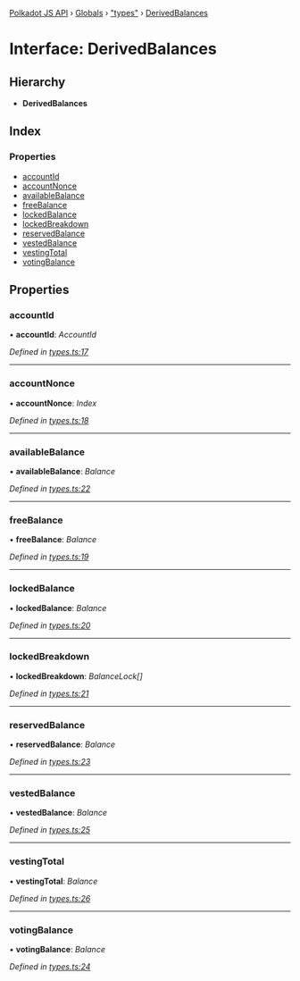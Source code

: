 [Polkadot JS API](../README.md) › [Globals](../globals.md) › ["types"](../modules/_types_.md) › [DerivedBalances](_types_.derivedbalances.md)

# Interface: DerivedBalances

## Hierarchy

* **DerivedBalances**

## Index

### Properties

* [accountId](_types_.derivedbalances.md#accountid)
* [accountNonce](_types_.derivedbalances.md#accountnonce)
* [availableBalance](_types_.derivedbalances.md#availablebalance)
* [freeBalance](_types_.derivedbalances.md#freebalance)
* [lockedBalance](_types_.derivedbalances.md#lockedbalance)
* [lockedBreakdown](_types_.derivedbalances.md#lockedbreakdown)
* [reservedBalance](_types_.derivedbalances.md#reservedbalance)
* [vestedBalance](_types_.derivedbalances.md#vestedbalance)
* [vestingTotal](_types_.derivedbalances.md#vestingtotal)
* [votingBalance](_types_.derivedbalances.md#votingbalance)

## Properties

###  accountId

• **accountId**: *AccountId*

*Defined in [types.ts:17](https://github.com/polkadot-js/api/blob/cba5710fec/packages/api-derive/src/types.ts#L17)*

___

###  accountNonce

• **accountNonce**: *Index*

*Defined in [types.ts:18](https://github.com/polkadot-js/api/blob/cba5710fec/packages/api-derive/src/types.ts#L18)*

___

###  availableBalance

• **availableBalance**: *Balance*

*Defined in [types.ts:22](https://github.com/polkadot-js/api/blob/cba5710fec/packages/api-derive/src/types.ts#L22)*

___

###  freeBalance

• **freeBalance**: *Balance*

*Defined in [types.ts:19](https://github.com/polkadot-js/api/blob/cba5710fec/packages/api-derive/src/types.ts#L19)*

___

###  lockedBalance

• **lockedBalance**: *Balance*

*Defined in [types.ts:20](https://github.com/polkadot-js/api/blob/cba5710fec/packages/api-derive/src/types.ts#L20)*

___

###  lockedBreakdown

• **lockedBreakdown**: *BalanceLock[]*

*Defined in [types.ts:21](https://github.com/polkadot-js/api/blob/cba5710fec/packages/api-derive/src/types.ts#L21)*

___

###  reservedBalance

• **reservedBalance**: *Balance*

*Defined in [types.ts:23](https://github.com/polkadot-js/api/blob/cba5710fec/packages/api-derive/src/types.ts#L23)*

___

###  vestedBalance

• **vestedBalance**: *Balance*

*Defined in [types.ts:25](https://github.com/polkadot-js/api/blob/cba5710fec/packages/api-derive/src/types.ts#L25)*

___

###  vestingTotal

• **vestingTotal**: *Balance*

*Defined in [types.ts:26](https://github.com/polkadot-js/api/blob/cba5710fec/packages/api-derive/src/types.ts#L26)*

___

###  votingBalance

• **votingBalance**: *Balance*

*Defined in [types.ts:24](https://github.com/polkadot-js/api/blob/cba5710fec/packages/api-derive/src/types.ts#L24)*
